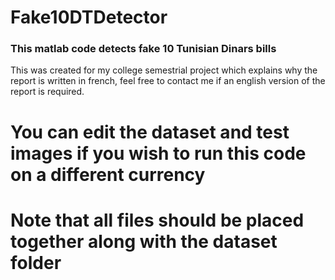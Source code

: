 # Fake10DTDetector
### This matlab code detects fake 10 Tunisian Dinars bills 
This was created for my college semestrial project which explains why the report is written in french, feel free to contact me if an english version of the report is required.
# You can edit the dataset and test images if you wish to run this code on a different currency
# Note that all files should be placed together along with the dataset folder  
